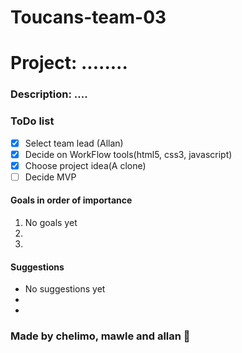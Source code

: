 # Toucans-team-03

# Project: ........
### Description: ....

### ToDo list
- [x] Select team lead (Allan)
- [x] Decide on WorkFlow tools(html5, css3, javascript)
- [x] Choose project idea(A clone)
- [ ] Decide MVP

#### Goals in order of importance
1. No goals yet
1.
1.

#### Suggestions
- No suggestions yet
-
-

### Made by chelimo, mawle and allan :briefcase:
